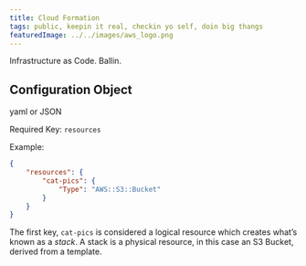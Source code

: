 ```yaml
---
title: Cloud Formation
tags: public, keepin it real, checkin yo self, doin big thangs
featuredImage: ../../images/aws_logo.png
---
```


Infrastructure as Code. Ballin.

## Configuration Object
yaml or JSON

Required Key: `resources`

Example:

``` json
{
	"resources": {
		"cat-pics": {
			"Type": "AWS::S3::Bucket"
		}
	}
}
```

The first key, `cat-pics` is considered a logical resource which creates what’s known as a _stack_. A stack is a physical resource, in this case an S3 Bucket, derived from a template. 
